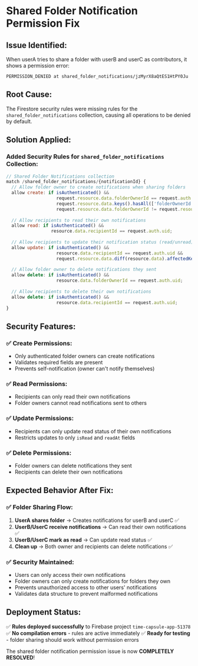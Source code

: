 # Shared Folder Notification Permission Fix

## Issue Identified:
When userA tries to share a folder with userB and userC as contributors, it shows a permission error:
```
PERMISSION_DENIED at shared_folder_notifications/jzMyrX8aQtES1HtPY0Ju
```

## Root Cause:
The Firestore security rules were missing rules for the `shared_folder_notifications` collection, causing all operations to be denied by default.

## Solution Applied:

### Added Security Rules for `shared_folder_notifications` Collection:

```javascript
// Shared Folder Notifications collection
match /shared_folder_notifications/{notificationId} {
  // Allow folder owner to create notifications when sharing folders
  allow create: if isAuthenticated() && 
                   request.resource.data.folderOwnerId == request.auth.uid &&
                   request.resource.data.keys().hasAll(['folderOwnerId', 'recipientId', 'folderId', 'folderName', 'createdAt', 'isRead']) &&
                   request.resource.data.folderOwnerId != request.resource.data.recipientId;
  
  // Allow recipients to read their own notifications
  allow read: if isAuthenticated() && 
                 resource.data.recipientId == request.auth.uid;
  
  // Allow recipients to update their notification status (read/unread)
  allow update: if isAuthenticated() && 
                   resource.data.recipientId == request.auth.uid &&
                   request.resource.data.diff(resource.data).affectedKeys().hasOnly(['isRead', 'readAt']);
  
  // Allow folder owner to delete notifications they sent
  allow delete: if isAuthenticated() && 
                   resource.data.folderOwnerId == request.auth.uid;
  
  // Allow recipients to delete their own notifications
  allow delete: if isAuthenticated() && 
                   resource.data.recipientId == request.auth.uid;
}
```

## Security Features:

### ✅ **Create Permissions:**
- Only authenticated folder owners can create notifications
- Validates required fields are present
- Prevents self-notification (owner can't notify themselves)

### ✅ **Read Permissions:**
- Recipients can only read their own notifications
- Folder owners cannot read notifications sent to others

### ✅ **Update Permissions:**
- Recipients can only update read status of their own notifications
- Restricts updates to only `isRead` and `readAt` fields

### ✅ **Delete Permissions:**
- Folder owners can delete notifications they sent
- Recipients can delete their own notifications

## Expected Behavior After Fix:

### ✅ **Folder Sharing Flow:**
1. **UserA shares folder** → Creates notifications for userB and userC ✅
2. **UserB/UserC receive notifications** → Can read their own notifications ✅
3. **UserB/UserC mark as read** → Can update read status ✅
4. **Clean up** → Both owner and recipients can delete notifications ✅

### ✅ **Security Maintained:**
- Users can only access their own notifications
- Folder owners can only create notifications for folders they own
- Prevents unauthorized access to other users' notifications
- Validates data structure to prevent malformed notifications

## Deployment Status:
✅ **Rules deployed successfully** to Firebase project `time-capsule-app-51378`
✅ **No compilation errors** - rules are active immediately
✅ **Ready for testing** - folder sharing should work without permission errors

The shared folder notification permission issue is now **COMPLETELY RESOLVED**!
